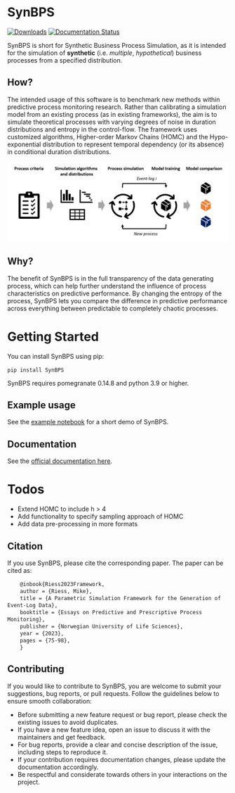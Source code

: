 # SynBPS
[![Downloads](https://static.pepy.tech/badge/synbps)](https://pepy.tech/project/synbps) [![Documentation Status](https://readthedocs.org/projects/synbps/badge/?version=latest)](https://synbps.readthedocs.io/en/latest/?badge=latest)

SynBPS is short for Synthetic Business Process Simulation, as it is intended for the simulation of **synthetic** (i.e. *multiple*, *hypothetical*) business processes from a specified distribution.

## How?
The intended usage of this software is to benchmark new methods within predictive process monitoring research. Rather than calibrating a simulation model from an existing process (as in existing frameworks), the aim is to simulate theoretical processes with varying degrees of noise in duration distributions and entropy in the control-flow. The framework uses customized algorithms, Higher-order Markov Chains (HOMC) and the Hypo-exponential distribution to represent temporal dependency (or its absence) in conditional duration distributions. 

![image](https://github.com/Mikeriess/SynBPS/blob/main/docs/illustration.png)

## Why?
The benefit of SynBPS is in the full transparency of the data generating process, which can help further understand the influence of process characteristics on predictive performance. By changing the entropy of the process, SynBPS lets you compare the difference in predictive performance across everything between predictable to completely chaotic processes.


# Getting Started
You can install SynBPS using pip:

    pip install SynBPS

SynBPS requires pomegranate 0.14.8 and python 3.9 or higher.

## Example usage
See the [example notebook](https://github.com/Mikeriess/SynBPS/blob/main/tests/test_pypi.ipynb) for a short demo of SynBPS.

## Documentation
See the [official documentation here](https://synbps.readthedocs.io/en/latest/).

# Todos
- Extend HOMC to include h > 4 
- Add functionality to specify sampling approach of HOMC
- Add data pre-processing in more formats

## Citation
If you use SynBPS, please cite the corresponding paper. The paper can be cited as:

```
	@inbook{Riess2023Framework,
	author = {Riess, Mike},
	title = {A Parametric Simulation Framework for the Generation of Event-Log Data},
	booktitle = {Essays on Predictive and Prescriptive Process Monitoring},
	publisher = {Norwegian University of Life Sciences},
	year = {2023},
	pages = {75-98},
	}
```

## Contributing
If you would like to contribute to SynBPS, you are welcome to submit your suggestions, bug reports, or pull requests. Follow the guidelines below to ensure smooth collaboration:

- Before submitting a new feature request or bug report, please check the existing issues to avoid duplicates.
- If you have a new feature idea, open an issue to discuss it with the maintainers and get feedback.
- For bug reports, provide a clear and concise description of the issue, including steps to reproduce it.
- If your contribution requires documentation changes, please update the documentation accordingly.
- Be respectful and considerate towards others in your interactions on the project.

